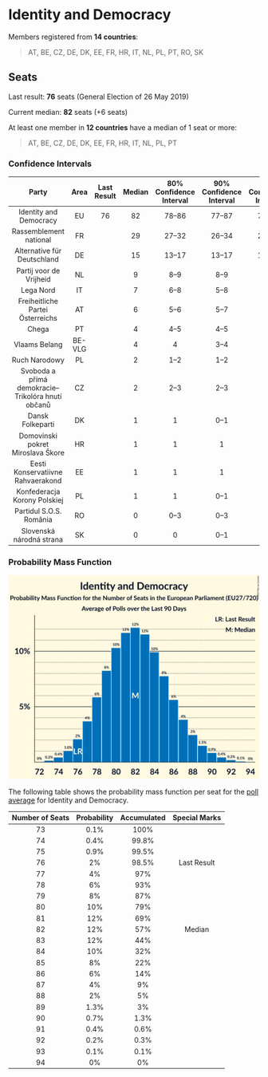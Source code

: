 # Identity and Democracy

Members registered from **14 countries**:

> AT, BE, CZ, DE, DK, EE, FR, HR, IT, NL, PL, PT, RO, SK

## Seats

Last result: **76** seats (General Election of 26 May 2019)

Current median: **82** seats (+6 seats)

At least one member in **12 countries** have a median of 1 seat or more:

> AT, BE, CZ, DE, DK, EE, FR, HR, IT, NL, PL, PT

### Confidence Intervals

| Party | Area | Last Result | Median | 80% Confidence Interval | 90% Confidence Interval | 95% Confidence Interval | 99% Confidence Interval |
|:-----:|:----:|:-----------:|:------:|:-----------------------:|:-----------------------:|:-----------------------:|:-----------------------:|
| Identity and Democracy | EU | 76 | 82 | 78–86 | 77–87 | 76–89 | 74–91 |
| Rassemblement national | FR | | 29 | 27–32 | 26–34 | 26–34 | 24–34 |
| Alternative für Deutschland | DE | | 15 | 13–17 | 13–17 | 13–18 | 13–18 |
| Partij voor de Vrijheid | NL | | 9 | 8–9 | 8–9 | 8–9 | 7–9 |
| Lega Nord | IT | | 7 | 6–8 | 5–8 | 5–8 | 5–9 |
| Freiheitliche Partei Österreichs | AT | | 6 | 5–6 | 5–7 | 5–7 | 5–7 |
| Chega | PT | | 4 | 4–5 | 4–5 | 3–5 | 3–5 |
| Vlaams Belang | BE-VLG | | 4 | 4 | 3–4 | 3–4 | 3–5 |
| Ruch Narodowy | PL | | 2 | 1–2 | 1–2 | 1–3 | 1–3 |
| Svoboda a přímá demokracie–Trikolóra hnutí občanů | CZ | | 2 | 2–3 | 2–3 | 2–3 | 2–3 |
| Dansk Folkeparti | DK | | 1 | 1 | 0–1 | 0–1 | 0–1 |
| Domovinski pokret Miroslava Škore | HR | | 1 | 1 | 1 | 1 | 1 |
| Eesti Konservatiivne Rahvaerakond | EE | | 1 | 1 | 1 | 1 | 1 |
| Konfederacja Korony Polskiej | PL | | 1 | 1 | 0–1 | 0–2 | 0–2 |
| Partidul S.O.S. România | RO | | 0 | 0–3 | 0–3 | 0–3 | 0–3 |
| Slovenská národná strana | SK | | 0 | 0 | 0–1 | 0–1 | 0–1 |

### Probability Mass Function

![Graph with seats probability mass function not yet produced](average-2024-05-15-seats-pmf-identityanddemocracy.png "Seats Probability Mass Function")

The following table shows the probability mass function per seat for the [poll average](average-2024-05-15.html) for Identity and Democracy.

| Number of Seats | Probability | Accumulated | Special Marks |
|:---------------:|:-----------:|:-----------:|:-------------:|
| 73 | 0.1% | 100% |  |
| 74 | 0.4% | 99.8% |  |
| 75 | 0.9% | 99.5% |  |
| 76 | 2% | 98.5% | Last Result |
| 77 | 4% | 97% |  |
| 78 | 6% | 93% |  |
| 79 | 8% | 87% |  |
| 80 | 10% | 79% |  |
| 81 | 12% | 69% |  |
| 82 | 12% | 57% | Median |
| 83 | 12% | 44% |  |
| 84 | 10% | 32% |  |
| 85 | 8% | 22% |  |
| 86 | 6% | 14% |  |
| 87 | 4% | 9% |  |
| 88 | 2% | 5% |  |
| 89 | 1.3% | 3% |  |
| 90 | 0.7% | 1.3% |  |
| 91 | 0.4% | 0.6% |  |
| 92 | 0.2% | 0.3% |  |
| 93 | 0.1% | 0.1% |  |
| 94 | 0% | 0% |  |


